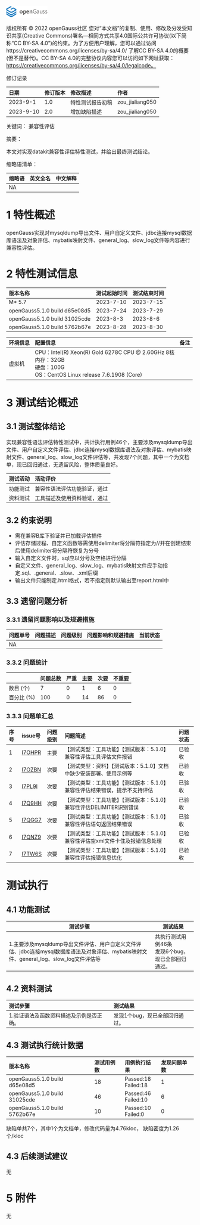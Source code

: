 ![avatar](../../../images/openGauss.png)

版权所有 © 2022  openGauss社区
 您对“本文档”的复制、使用、修改及分发受知识共享(Creative Commons)署名—相同方式共享4.0国际公共许可协议(以下简称“CC BY-SA 4.0”)的约束。为了方便用户理解，您可以通过访问https://creativecommons.org/licenses/by-sa/4.0/ 了解CC BY-SA 4.0的概要 (但不是替代)。CC BY-SA 4.0的完整协议内容您可以访问如下网址获取：https://creativecommons.org/licenses/by-sa/4.0/legalcode。

修订记录

|   日期    | 修订版本 |               修改描述               |      作者       |
| :------- | :------ | :---------------------------------- | :------------- |
| 2023-9-1 |   1.0    |           特性测试报告初稿           | zou_jialiang050 |
| 2023-9-10 | 2.0 | 增加缺陷描述 | zou_jialiang050 |

 关键词： 兼容性评估

摘要：

本文对实现datakit兼容性评估特性测试，并给出最终测试结论。

缩略语清单：

| 缩略语 |                       英文全名                        | 中文解释                                             |
| :---- | :--------------------------------------------------- | :---------------------------------------------------- |
|  NA  |          |          |

# 1     特性概述

openGauss实现对mysqldump导出文件、用户自定义文件、jdbc连接mysql数据库语法及对象评估、mybatis映射文件、general_log、slow_log文件等内容进行兼容性评估。

# 2     特性测试信息

| 版本名称                      | 测试起始时间 | 测试结束时间 |
| :---------------------------- | :----------- | :----------- |
| M* 5.7                        | 2023-7-10    | 2023-7-15    |
| openGauss5.1.0 build d65e08d5 | 2023-7-24    | 2023-7-29    |
| openGauss5.1.0 build 31025cde | 2023-8-3     | 2023-8-6     |
| openGauss5.1.0 build 5762b67e | 2023-8-28    | 2023-8-30    |

| 环境信息 | 配置信息                                                     | 备注 |
| :------- | :----------------------------------------------------------- | :---- |
| 虚拟机   | CPU：Intel(R) Xeon(R) Gold 6278C CPU @ 2.60GHz 8核<br />内存：32GB<br />硬盘：100G<br />OS：CentOS Linux release 7.6.1908 (Core) |      |

# 3     测试结论概述

## 3.1   测试整体结论

实现兼容性语法评估特性测试中，共计执行用例46个，主要涉及mysqldump导出文件、用户自定义文件评估、jdbc连接mysql数据库语法及对象评估、mybatis映射文件、general_log、slow_log文件评估等，共发现7个问题，其中一个为文档单，现已回归通过，无遗留风险，整体质量良好。

| 测试活动 | 活动评价                                                     |
| :------ | :----------------------------------------------------------- |
| 功能测试 | 兼容性语法评估功能验证，通过 |
| 资料测试 | 工具描述及使用资料验证，通过 |

## 3.2   约束说明

- 需在兼容B库下验证并已加载评估插件
- 评估存储过程、自定义函数等需使用delimiter将分隔符指定为//并在创建结束后使用delimiter将分隔符恢复为分号
- 输入自定义文件时，sql应以分号及空格进行分隔
- 自定义文件、general_log、slow_log、mybatis映射文件应手动指定.sql、.general、.slow、.xml后缀
- 输出文件只能制定.html格式，若不指定则默认输出至report.html中

## 3.3   遗留问题分析

### 3.3.1 遗留问题影响以及规避措施

| 问题单号 | 问题描述 | 问题级别 | 问题影响和规避措施 | 当前状态 |
| :------ | :------ | :------ | :---------------- | :------ |
|    NA    |  |          |  |  |

### 3.3.2 问题统计

|             | 问题总数 | 严重 | 主要 | 次要 | 不重要 |
| :--------- | :------ | :-- | :-- | :-- | :---- |
|  数目 (个)  |    7    |  0  |  1  |  6  |   0    |
| 百分比  (%) |   100   |  0  |  14  |  86  |   0    |

### 3.3.3 问题单汇总

| 序号 |                           issue号                            | 问题级别 |                           问题简述                           | 问题状态 |
| :-- | :---------------------------------------------------------- | :------ | :---------------------------------------------------------- | :------ |
|  1  | [I7OHPR](https://gitee.com/opengauss/compatibility-assessment/issues/I7OHPR) | 主要 | 【测试类型：工具功能】【测试版本：5.1.0】兼容性评估工具评估文件报错 | 已验收 |
|  2  | [I7OZBN](https://gitee.com/opengauss/compatibility-assessment/issues/I7OZBN) | 次要 | 【测试类型：资料】【测试版本：5.1.0】文档中缺少安装部署、使用示例等 | 已验收 |
|  3  | [I7PL9I](https://gitee.com/opengauss/compatibility-assessment/issues/I7PL9I) | 次要 | 【测试类型：工具功能】【测试版本：5.1.0】兼容性评估结果错误，提示不支持评估 | 已验收 |
|  4  | [I7Q9HH](https://gitee.com/opengauss/compatibility-assessment/issues/I7Q9HH) | 次要 | 【测试类型：工具功能】【测试版本：5.1.0】兼容性评估DELIMITER识别错误 | 已验收 |
|  5  | [I7QGG7](https://gitee.com/opengauss/compatibility-assessment/issues/I7QGG7) | 次要 | 【测试类型：工具功能】【测试版本：5.1.0】 兼容性评估语句返回结果错误 | 已验收 |
|  6  | [I7QNZ9](https://gitee.com/opengauss/compatibility-assessment/issues/I7QNZ9) | 次要 | 【测试类型：工具功能】【测试版本：5.1.0】 兼容性评估空xml文件卡住及报错信息处理 | 已验收 |
|  7  | [I7TW6S](https://gitee.com/opengauss/compatibility-assessment/issues/I7TW6S) | 次要 | 【测试类型：工具功能】【测试版本：5.1.0】兼容性评估报错信息优化 | 已验收 |

#      测试执行

## 4.1   功能测试

| 测试步骤                                                     | 测试结果                                               |
| ------------------------------------------------------------ | ------------------------------------------------------ |
| 1.主要涉及mysqldump导出文件评估、用户自定义文件评估、jdbc连接mysql数据库语法及对象评估、mybatis映射文件、general_log、slow_log文件评估等 | 共执行测试用例46条<br />发现6个bug，现已全部回归通过。 |

## 4.2   资料测试

| 测试步骤                                 | 测试结果                       |
| :--------------------------------------- | :----------------------------- |
| 1.验证语法及函数资料描述及示例是否正确。 | 发现1个bug，现已全部回归通过。 |

## 4.3   测试执行统计数据

| 版本名称                      | 测试用例数 | 用例执行结果            | 发现问题单数 |
| :----------------------------- | :---------- | :----------------------- | :------------ |
| openGauss5.1.0 build d65e08d5 | 18 | Passed:18<br />Failed:18 | 1      |
| openGauss5.1.0 build 31025cde | 46 | Passed:46<br />Failed:10 | 6 |
| openGauss5.1.0 build 5762b67e | 10 | Passed:10<br />Failed:0 | 0 |

缺陷单共7个，其中1个为文档单，修改代码量为4.76kloc， 缺陷密度为1.26个/kloc

## 4.3   后续测试建议

无

# 5     附件

无